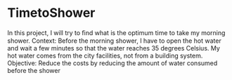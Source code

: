 # TimetoShower
In this project, I will try to ﬁnd what is the optimum time to take my morning shower. 
Context: Before the morning shower, I have to open the hot water and wait a few minutes so that the water reaches 35 degrees Celsius. My hot water comes from the city facilities, not from a building system. 
Objective: Reduce the costs by reducing the amount of water consumed before the shower 
